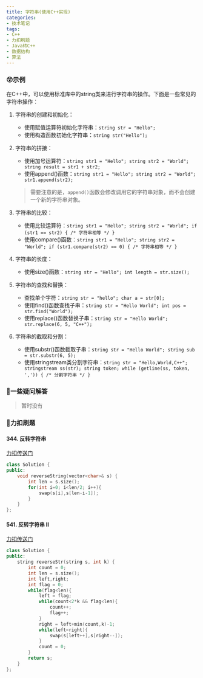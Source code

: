 ```yaml
---
title: 字符串(使用C++实现)
categories:
- 技术笔记
tags:
- C++
- 力扣刷题
- Java转C++
- 数据结构
- 算法
---
```


### 😲示例

在C++中，可以使用标准库中的string类来进行字符串的操作。下面是一些常见的字符串操作：

1. 字符串的创建和初始化：
   - 使用赋值运算符初始化字符串：`string str = "Hello";`
   - 使用构造函数初始化字符串：`string str("Hello");`

2. 字符串的拼接：
   - 使用加号运算符：`string str1 = "Hello"; string str2 = "World"; string result = str1 + str2;`
   - 使用append()函数：`string str1 = "Hello"; string str2 = "World"; str1.append(str2);`
   > 需要注意的是，`append()`函数会修改调用它的字符串对象，而不会创建一个新的字符串对象。

3. 字符串的比较：
   - 使用比较运算符：`string str1 = "Hello"; string str2 = "World"; if (str1 == str2) { /* 字符串相等 */ }`
   - 使用compare()函数：`string str1 = "Hello"; string str2 = "World"; if (str1.compare(str2) == 0) { /* 字符串相等 */ }`

4. 字符串的长度：
   - 使用size()函数：`string str = "Hello"; int length = str.size();`

5. 字符串的查找和替换：
   - 查找单个字符：`string str = "hello"; char a = str[0];`
   - 使用find()函数查找子串：`string str = "Hello World"; int pos = str.find("World");`
   - 使用replace()函数替换子串：`string str = "Hello World"; str.replace(6, 5, "C++");`

6. 字符串的截取和分割：
   - 使用substr()函数截取子串：`string str = "Hello World"; string sub = str.substr(6, 5);`
   - 使用stringstream类分割字符串：`string str = "Hello,World,C++"; stringstream ss(str); string token; while (getline(ss, token, ',')) { /* 分割字符串 */ }`

### 🤔一些疑问解答

> 暂时没有

### 💪力扣刷题

#### 344. 反转字符串

[力扣传送门](https://leetcode.cn/problems/reverse-string/)

```cpp
class Solution {
public:
    void reverseString(vector<char>& s) {
        int len = s.size();
        for(int i=0; i<len/2; i++){
            swap(s[i],s[len-i-1]);
        }
    }
};
```

#### 541. 反转字符串 II

[力扣传送门](https://leetcode.cn/problems/reverse-string-ii/)

```cpp
class Solution {
public:
    string reverseStr(string s, int k) {
        int count = 0;
        int len = s.size();
        int left,right;
        int flag = 0;
        while(flag<len){
            left = flag;
            while(count<2*k && flag<len){
                count++;
                flag++;
            }
            right = left+min(count,k)-1;
            while(left<right){
                swap(s[left++],s[right--]);
            }
            count = 0;
        }
        return s;
    }
};
```
